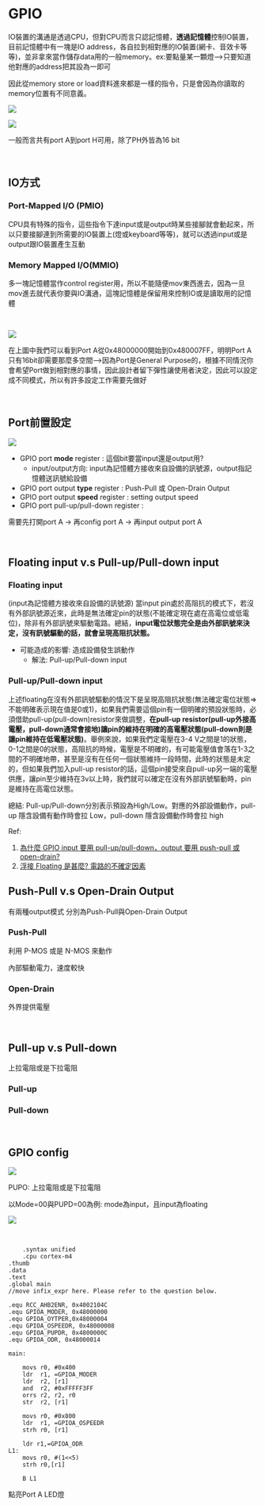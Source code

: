 # GPIO

IO裝置的溝通是透過CPU，但對CPU而言只認記憶體，**透過記憶體**控制IO裝置，目前記憶體中有一塊是IO address，各自拉到相對應的IO裝置(網卡、音效卡等等)，並非拿來當作儲存data用的一般memory。ex:要點量某一顆燈-->只要知道他對應的address把其設為一即可

因此從memory store or load資料進來都是一樣的指令，只是會因為你讀取的memory位置有不同意義。

![](https://i.imgur.com/NVumdxM.png)

![](https://i.imgur.com/ruKdFDA.png)

一般而言共有port  A到port H可用，除了PH外皆為16 bit

<br>

## IO方式

### Port-Mapped I/O (PMIO)

CPU具有特殊的指令，這些指令下達input或是output時某些接腳就會動起來，所以只要接腳連到所需要的IO裝置上(燈或keyboard等等)，就可以透過input或是output跟IO裝置產生互動

### Memory Mapped I/O(MMIO)

多一塊記憶體當作control register用，所以不能隨便mov東西進去，因為一旦mov進去就代表你要與IO溝通，這塊記憶體是保留用來控制IO或是讀取用的記憶體

<br>

![](https://i.imgur.com/D5VkQGo.png)

在上圖中我們可以看到Port A從0x48000000開始到0x480007FF，明明Port A只有16bit卻需要那麼多空間-->因為Port是General Purpose的，根據不同情況你會希望Port做到相對應的事情，因此設計者留下彈性讓使用者決定，因此可以設定成不同模式，所以有許多設定工作需要先做好

<br>

## Port前置設定

![](https://i.imgur.com/q7gQyJb.png)

- GPIO port **mode** register : 這個bit要當input還是output用?
    - input/output方向: input為記憶體方接收來自設備的訊號源，output指記憶體送訊號給設備
- GPIO port output **type** register :  Push-Pull 或 Open-Drain Output
- GPIO port output **speed** register : setting output speed
- GPIO port pull-up/pull-down register :  

需要先打開port A -> 再config port A -> 再input output port A

<br>

## Floating input v.s Pull-up/Pull-down input

### Floating input

(input為記憶體方接收來自設備的訊號源)
當input pin處於高阻抗的模式下，若沒有外部訊號源近來，此時是無法確定pin的狀態(不能確定現在處在高電位或低電位)，除非有外部訊號來驅動電路。總結，**input電位狀態完全是由外部訊號來決定，沒有訊號驅動的話，就會呈現高阻抗狀態。**

* 可能造成的影響: 造成設備發生誤動作
    * 解法: Pull-up/Pull-down input

### Pull-up/Pull-down input

上述floating在沒有外部訊號驅動的情況下是呈現高阻抗狀態(無法確定電位狀態=>不能明確表示現在值是0或1)，如果我們需要這個pin有一個明確的預設狀態時，必須借助pull-up(pull-down)resistor來做調整，**在pull-up resistor(pull-up外接高電壓，pull-down通常會接地)讓pin的維持在明確的高電壓狀態(pull-down則是讓pin維持在低電壓狀態)**。舉例來說，如果我們定電壓在3-4 V之間是1的狀態，0-1之間是0的狀態，高阻抗的時候，電壓是不明確的，有可能電壓值會落在1-3之間的不明確地帶，甚至是沒有在任何一個狀態維持一段時間，此時的狀態是未定的，但如果我們加入pull-up resistor的話，這個pin接受來自pull-up另一端的電壓供應，讓pin至少維持在3v以上時，我們就可以確定在沒有外部訊號驅動時，pin是維持在高電位狀態。

總結: Pull-up/Pull-down分別表示預設為High/Low。對應的外部設備動作，pull-up 隱含設備有動作時會拉 Low，pull-down 隱含設備動作時會拉 high

Ref: 
1. [為什麼 GPIO input 要用 pull-up/pull-down，output 要用 push-pull 或 open-drain?](https://tfing.blogspot.com/2019/10/gpio-input-pull-uppull-downoutput-push.html)
2. [浮接 Floating 是甚麼? 電路的不確定因素](https://www.strongpilab.com/input-high-z-floating/)


## Push-Pull v.s Open-Drain Output
 
有兩種output模式 分別為Push-Pull與Open-Drain Output

### Push-Pull

利用 P-MOS 或是 N-MOS 來動作

內部驅動電力，速度較快

### Open-Drain

外界提供電壓

<br>

## Pull-up v.s Pull-down

上拉電阻或是下拉電阻

### Pull-up


### Pull-down

<br>

## GPIO config

![](https://i.imgur.com/H0WhlbW.png)

PUPO: 上拉電阻或是下拉電阻

以Mode=00與PUPD=00為例: mode為input，且input為floating


![](https://i.imgur.com/Ruem7TC.png)

<br>

```assembly
    .syntax unified
    .cpu cortex-m4
.thumb
.data
.text
.global main
//move infix_expr here. Please refer to the question below.

.equ RCC_AHB2ENR, 0x4002104C
.equ GPIOA_MODER, 0x48000000
.equ GPIOA_OYTPER,0x48000004
.equ GPIOA_OSPEEDR, 0x48000008
.equ GPIOA_PUPDR, 0x4800000C
.equ GPIOA_ODR, 0x48000014

main:

	movs r0, #0x400
	ldr  r1, =GPIOA_MODER
	ldr	 r2, [r1]
	and  r2, #0xFFFFF3FF
	orrs r2, r2, r0
	str  r2, [r1]

	movs r0, #0x800
	ldr  r1, =GPIOA_OSPEEDR
	strh r0, [r1]

	ldr r1,=GPIOA_ODR
L1:
	movs r0, #(1<<5)
	strh r0,[r1]

	B L1
```

點亮Port A LED燈
